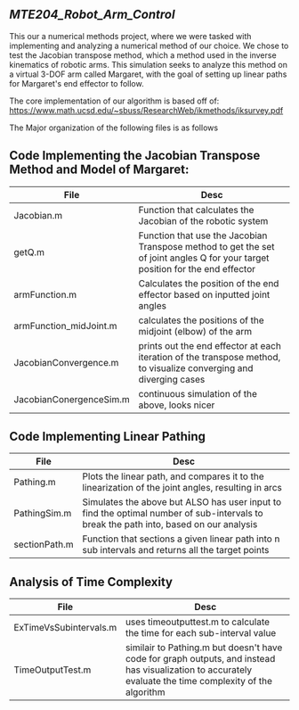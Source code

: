 ***MTE204_Robot_Arm_Control***
---------------------------------------------
This our a numerical methods project, where we were tasked with implementing and analyzing a numerical method of our choice. We chose to test the Jacobian transpose method, which a method used in the inverse kinematics of robotic arms. This simulation seeks to analyze this method on a virtual 3-DOF arm called Margaret, with the goal of setting up linear paths for Margaret's end effector to follow.



The core implementation of our algorithm is based off of: https://www.math.ucsd.edu/~sbuss/ResearchWeb/ikmethods/iksurvey.pdf

The Major organization of the following files is as follows

Code Implementing the Jacobian Transpose Method and Model of Margaret:
----------------------------------------------
|File| Desc|
|--|--|
| Jacobian.m |Function that calculates the Jacobian of the robotic system |
|getQ.m | Function that use the Jacobian Transpose method to get the set of joint angles Q for your target position for the end effector |
|armFunction.m | Calculates the position of the end effector based on inputted joint angles |
|armFunction_midJoint.m|calculates the positions of the midjoint (elbow) of the arm|
|JacobianConvergence.m|prints out the end effector at each iteration of the transpose method, to visualize converging and diverging cases|
|JacobianConergenceSim.m|continuous simulation of the above, looks nicer |

Code Implementing Linear Pathing
--------------------------------------------
|File|Desc|
|--|--|
|Pathing.m| Plots the linear path, and compares it to the linearization of the joint angles, resulting in arcs|
|PathingSim.m | Simulates the above but ALSO has user input to find the optimal number of sub-intervals to break the path into, based on our analysis|
|sectionPath.m |Function that sections a given linear path into n sub intervals and returns all the target points|

Analysis of Time Complexity
--------------------------------------
|File|Desc|
|--|--|
|ExTimeVsSubintervals.m | uses timeoutputtest.m to calculate the time for each sub-interval value|
TimeOutputTest.m | similair to Pathing.m but doesn't have code for graph outputs, and instead has visualization to accurately evaluate the time complexity of the algorithm|

